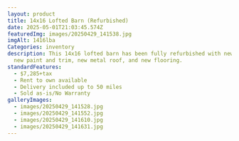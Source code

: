 ```yaml
---
layout: product
title: 14x16 Lofted Barn (Refurbished)
date: 2025-05-01T21:03:45.574Z
featuredImg: images/20250429_141538.jpg
imgAlt: 1416lba
Categories: inventory
description: This 14x16 lofted barn has been fully refurbished with new siding,
  new paint and trim, new metal roof, and new flooring.
standardFeatures:
  - $7,285+tax
  - Rent to own available
  - Delivery included up to 50 miles
  - Sold as-is/No Warranty
galleryImages:
  - images/20250429_141528.jpg
  - images/20250429_141552.jpg
  - images/20250429_141610.jpg
  - images/20250429_141631.jpg
---
```


